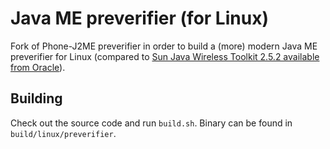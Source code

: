 
# Java ME preverifier (for Linux)

Fork of Phone-J2ME preverifier in order to build a (more) modern Java ME preverifier for Linux
(compared to [Sun Java Wireless Toolkit 2.5.2 available from Oracle](https://www.oracle.com/technetwork/java/embedded/javame/javame-sdk/downloads/java-me-sdk-3-0-1849684.html)).

## Building

Check out the source code and run `build.sh`. Binary can be found in `build/linux/preverifier`.
